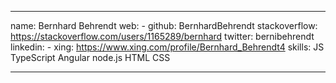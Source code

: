 ____
name:           Bernhard Behrendt
web:            -
github:         BernhardBehrendt
stackoverflow:  https://stackoverflow.com/users/1165289/bernhard
twitter:        bernibehrendt
linkedin:       -
xing:           https://www.xing.com/profile/Bernhard_Behrendt4
skills:         JS TypeScript Angular node.js HTML CSS
____

